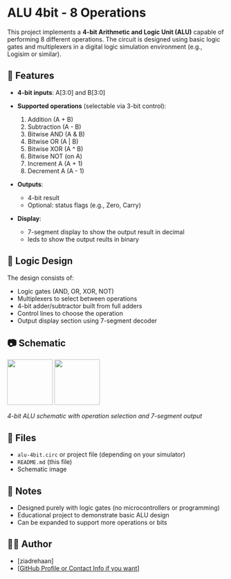 # ALU 4bit - 8 Operations

This project implements a **4-bit Arithmetic and Logic Unit (ALU)** capable of performing 8 different operations. The circuit is designed using basic logic gates and multiplexers in a digital logic simulation environment (e.g., Logisim or similar).

## 🔧 Features

- **4-bit inputs**: A[3:0] and B[3:0]
- **Supported operations** (selectable via 3-bit control):
  1. Addition (A + B)
  2. Subtraction (A - B)
  3. Bitwise AND (A & B)
  4. Bitwise OR (A | B)
  5. Bitwise XOR (A ^ B)
  6. Bitwise NOT (on A)
  7. Increment A (A + 1)
  8. Decrement A (A - 1)

- **Outputs**:
  - 4-bit result
  - Optional: status flags (e.g., Zero, Carry)

- **Display**:
  - 7-segment display to show the output result in decimal
  - leds to show the output reults in binary

## 🧠 Logic Design

The design consists of:
- Logic gates (AND, OR, XOR, NOT)
- Multiplexers to select between operations
- 4-bit adder/subtractor built from full adders
- Control lines to choose the operation
- Output display section using 7-segment decoder

## 📷 Schematic

 <img src="https://i.postimg.cc/JhZfDhtD/Whats-App-Image-2025-08-25-at-21-50-06-44859d64.jpg" width="105" />  <img src="https://i.postimg.cc/6qFs44VZ/Circuit.jpg)](https://postimg.cc/SYL1wsvQ) " width="105" /> 

*4-bit ALU schematic with operation selection and 7-segment output*


## 📁 Files

- `alu-4bit.circ` or project file (depending on your simulator)
- `README.md` (this file)
- Schematic image

## 📌 Notes

- Designed purely with logic gates (no microcontrollers or programming)
- Educational project to demonstrate basic ALU design
- Can be expanded to support more operations or bits

## 👨‍💻 Author

- [ziadrehaan]
- [[GitHub Profile or Contact Info if you want](https://github.com/ziadrehaan)]

